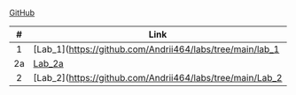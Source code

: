 [GitHub](https://github.com/Andrii464/labs.git)

| # | Link    |
|:---:|---------|
|  1  | [Lab_1](https://github.com/Andrii464/labs/tree/main/lab_1|
|  2a | [Lab_2a](https://github.com/Andrii464/labs/tree/main/Lab2a)|
|  2 | [Lab_2](https://github.com/Andrii464/labs/tree/main/Lab_2|

